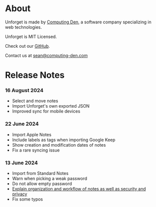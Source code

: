 # About

Unforget is made by [Computing Den](https://computing-den.com), a software company specializing in web technologies.

Unforget is MIT Licensed.

Check out our [GitHub](https://github.com/computing-den/unforget).

Contact us at sean@computing-den.com



# Release Notes

### 16 August 2024
- Select and move notes
- Import Unforget's own exported JSON
- Improved sync for mobile devices

### 22 June 2024
- Import Apple Notes
- Include labels as tags when importing Google Keep
- Show creation and modification dates of notes
- Fix a rare syncing issue

### 13 June 2024
- Import from Standard Notes
- Warn when picking a weak password
- Do not allow empty password
- [Explain organization and workflow of notes as well as security and privacy](https://github.com/computing-den/unforget/blob/master/README.md)
- Fix some typos
